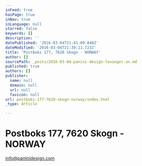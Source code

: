 ```yaml
---
inFeed: true
hasPage: true
inNav: true
inLanguage: null
starred: false
keywords: []
description: ''
datePublished: '2016-03-04T21:41:09.840Z'
dateModified: '2016-03-04T21:39:11.723Z'
title: 'Postboks 177, 7620 Skogn - NORWAY'
author: []
sourcePath: _posts/2016-03-04-panini-design-levanger-as.md
published: true
authors: []
publisher:
  name: null
  domain: null
  url: null
  favicon: null
url: postboks-177-7620-skogn-norway/index.html
_type: Article

---
```

# Postboks 177, 7620 Skogn - NORWAY

[info@paninidesign.com][0]

[0]: mailto:info@paninidesign.com